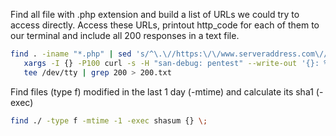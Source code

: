 Find all file with .php extension and build a list of URLs we could try to access directly. Access these URLs, printout http_code for each of them to our terminal and include all 200 responses in a text file.

```bash
find . -iname "*.php" | sed 's/^\.\//https:\/\/www.serveraddress.com\//g' | \
   xargs -I {} -P100 curl -s -H "san-debug: pentest" --write-out '{}: %{http_code}\n' -o /dev/null {} | \
   tee /dev/tty | grep 200 > 200.txt
```

Find files (type f) modified in the last 1 day (-mtime) and calculate its sha1 (-exec)

```bash
find ./ -type f -mtime -1 -exec shasum {} \;
```